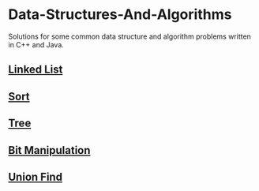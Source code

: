 # Data-Structures-And-Algorithms
Solutions for some common data structure and algorithm problems written in C++ and Java.

## [Linked List](https://github.com/steveLauwh/Data-Structures-And-Algorithms/tree/master/Linked%20List)

## [Sort](https://github.com/steveLauwh/Data-Structures-And-Algorithms/tree/master/Sort)

## [Tree](https://github.com/steveLauwh/Data-Structures-And-Algorithms/tree/master/Tree)

## [Bit Manipulation](https://github.com/steveLauwh/Data-Structures-And-Algorithms/tree/master/Bit%20Manipulation)

## [Union Find](https://github.com/steveLauwh/Data-Structures-And-Algorithms/tree/master/Union%20Find)
